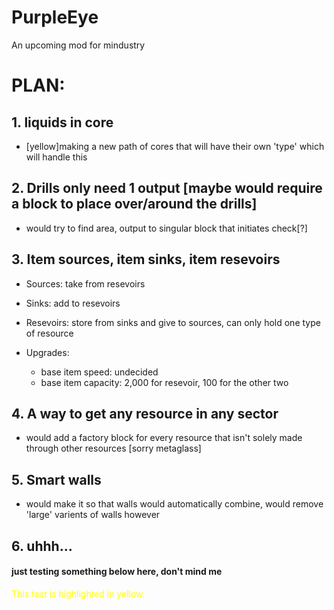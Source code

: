 # PurpleEye
An upcoming mod for mindustry

# PLAN: 


## 1. liquids in core
- [yellow]making a new path of cores that will have their own 'type' which will handle this

## 2. Drills only need 1 output [maybe would require a block to place over/around the drills]
- would try to find area, output to singular block that initiates check[?]

## 3. Item sources, item sinks, item resevoirs
- Sources: take from resevoirs
- Sinks: add to resevoirs
- Resevoirs: store from sinks and give to sources, can only hold one type of resource

- Upgrades:
  - base item speed: undecided
  - base item capacity: 2,000 for resevoir, 100 for the other two

## 4. A way to get any resource in any sector
- would add a factory block for every resource that isn't solely made through other resources [sorry metaglass]

## 5. Smart walls
- would make it so that walls would automatically combine, would remove 'large' varients of walls however

## 6. uhhh...

#### just testing something below here, don't mind me


<style>
    .demo-highlight { color: yellow; }
</style>
<span class="demo-highlight">This text is highlighted in yellow.</span>